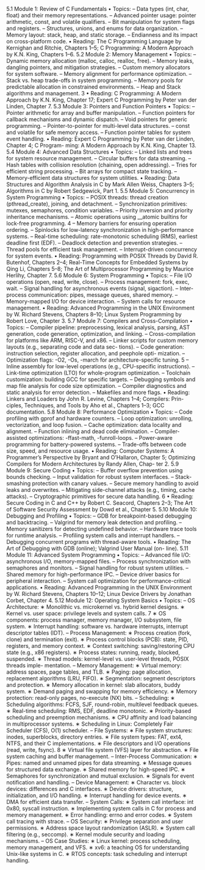 5.1 Module 1: Review of C Fundamentals
• Topics:
– Data types (int, char, float) and their memory representations.
– Advanced pointer usage: pointer arithmetic, const, and volatile qualifiers.
– Bit manipulation for system flags and registers.
– Structures, unions, and enums for data organization.
– Memory layout: stack, heap, and static storage.
– Endianness and its impact on cross-platform code.
• Reading: The C Programming Language by Kernighan and Ritchie, Chapters 1–5;
C Programming: A Modern Approach by K.N. King, Chapters 1–6.
5.2 Module 2: Memory Management
• Topics:
– Dynamic memory allocation (malloc, calloc, realloc, free).
– Memory leaks, dangling pointers, and mitigation strategies.
– Custom memory allocators for system software.
– Memory alignment for performance optimization.
– Stack vs. heap trade-offs in system programming.
– Memory pools for predictable allocation in constrained environments.
– Heap and Stack algorithms and management.
3
• Reading: C Programming: A Modern Approach by K.N. King, Chapter 17; Expert
C Programming by Peter van der Linden, Chapter 7.
5.3 Module 3: Pointers and Function Pointers
• Topics:
– Pointer arithmetic for array and buffer manipulation.
– Function pointers for callback mechanisms and dynamic dispatch.
– Void pointers for generic programming.
– Pointer-to-pointer for multi-level data structures.
– const and volatile for safe memory access.
– Function pointer tables for system event handling.
• Reading: Expert C Programming by Peter van der Linden, Chapter 4; C Program-
ming: A Modern Approach by K.N. King, Chapter 13.
5.4 Module 4: Advanced Data Structures
• Topics:
– Linked lists and trees for system resource management.
– Circular buffers for data streaming.
– Hash tables with collision resolution (chaining, open addressing).
– Tries for efficient string processing.
– Bit arrays for compact state tracking.
– Memory-efficient data structures for system utilities.
• Reading: Data Structures and Algorithm Analysis in C by Mark Allen Weiss,
Chapters 3–5; Algorithms in C by Robert Sedgewick, Part 1.
5.5 Module 5: Concurrency in System Programming
• Topics:
– POSIX threads: thread creation (pthread_create), joining, and detachment.
– Synchronization primitives: mutexes, semaphores, condition variables.
– Priority inversion and priority inheritance mechanisms.
– Atomic operations using __atomic builtins for lock-free programming.
4
– Memory barriers for ensuring operation ordering.
– Spinlocks for low-latency synchronization in high-performance systems.
– Real-time scheduling: rate-monotonic scheduling (RMS), earliest deadline first
(EDF).
– Deadlock detection and prevention strategies.
– Thread pools for efficient task management.
– Interrupt-driven concurrency for system events.
• Reading: Programming with POSIX Threads by David R. Butenhof, Chapters 2–4;
Real-Time Concepts for Embedded Systems by Qing Li, Chapters 5–8; The Art of
Multiprocessor Programming by Maurice Herlihy, Chapter 7.
5.6 Module 6: System Programming
• Topics:
– File I/O operations (open, read, write, close).
– Process management: fork, exec, wait.
– Signal handling for asynchronous events (signal, sigaction).
– Inter-process communication: pipes, message queues, shared memory.
– Memory-mapped I/O for device interaction.
– System calls for resource management.
• Reading: Advanced Programming in the UNIX Environment by W. Richard Stevens,
Chapters 8–10; Linux System Programming by Robert Love, Chapter 3.
5.7 Module 7: Compilers and Cross-Compilation
• Topics:
– Compiler pipeline: preprocessing, lexical analysis, parsing, AST generation,
code generation, optimization, and linking.
– Cross-compilation for platforms like ARM, RISC-V, and x86.
– Linker scripts for custom memory layouts (e.g., separating code and data sec-
tions).
– Code generation: instruction selection, register allocation, and peephole opti-
mization.
– Optimization flags: -O2, -Os, -march for architecture-specific tuning.
5
– Inline assembly for low-level operations (e.g., CPU-specific instructions).
– Link-time optimization (LTO) for whole-program optimization.
– Toolchain customization: building GCC for specific targets.
– Debugging symbols and map file analysis for code size optimization.
– Compiler diagnostics and static analysis for error detection.
– Makefiles and more flags.
• Reading: Linkers and Loaders by John R. Levine, Chapters 1–4; Compilers: Prin-
ciples, Techniques, and Tools by Aho et al., Chapters 1–3; GCC documentation.
5.8 Module 8: Performance Optimization
• Topics:
– Code profiling with gprof and hardware counters.
– Loop optimization: unrolling, vectorization, and loop fusion.
– Cache optimization: data locality and alignment.
– Function inlining and dead code elimination.
– Compiler-assisted optimizations: -ffast-math, -funroll-loops.
– Power-aware programming for battery-powered systems.
– Trade-offs between code size, speed, and resource usage.
• Reading: Computer Systems: A Programmer’s Perspective by Bryant and O’Hallaron,
Chapter 5; Optimizing Compilers for Modern Architectures by Randy Allen, Chap-
ter 2.
5.9 Module 9: Secure Coding
• Topics:
– Buffer overflow prevention using bounds checking.
– Input validation for robust system interfaces.
– Stack-smashing protection with canary values.
– Secure memory handling to avoid leaks and overwrites.
– Mitigating side-channel attacks (e.g., timing, cache attacks).
– Cryptographic primitives for secure data handling.
6
• Reading: Secure Coding in C and C++ by Robert C. Seacord, Chapters 2–3; The
Art of Software Security Assessment by Dowd et al., Chapter 5.
5.10 Module 10: Debugging and Profiling
• Topics:
– GDB for breakpoint-based debugging and backtracing.
– Valgrind for memory leak detection and profiling.
– Memory sanitizers for detecting undefined behavior.
– Hardware trace tools for runtime analysis.
– Profiling system calls and interrupt handlers.
– Debugging concurrent programs with thread-aware tools.
• Reading: The Art of Debugging with GDB (online); Valgrind User Manual (on-
line).
5.11 Module 11: Advanced System Programming
• Topics:
– Advanced file I/O: asynchronous I/O, memory-mapped files.
– Process synchronization with semaphores and monitors.
– Signal handling for robust system utilities.
– Shared memory for high-performance IPC.
– Device driver basics for peripheral interaction.
– System call optimization for performance-critical applications.
• Reading: Advanced Programming in the UNIX Environment by W. Richard Stevens,
Chapters 10–12; Linux Device Drivers by Jonathan Corbet, Chapter 4.
5.12 Module 12: Operating System Basics
• Topics:
– OS Architecture:
∗ Monolithic vs. microkernel vs. hybrid kernel designs.
∗ Kernel vs. user space: privilege levels and system calls.
7
∗ OS components: process manager, memory manager, I/O subsystem, file
system.
∗ Interrupt handling: software vs. hardware interrupts, interrupt descriptor
tables (IDT).
– Process Management:
∗ Process creation (fork, clone) and termination (exit).
∗ Process control blocks (PCB): state, PID, registers, and memory context.
∗ Context switching: saving/restoring CPU state (e.g., x86 registers).
∗ Process states: running, ready, blocked, suspended.
∗ Thread models: kernel-level vs. user-level threads, POSIX threads imple-
mentation.
– Memory Management:
∗ Virtual memory: address spaces, page tables, and TLB.
∗ Paging: page allocation, replacement algorithms (LRU, FIFO).
∗ Segmentation: segment descriptors and protection.
∗ Memory allocation in kernel: slab allocators, buddy system.
∗ Demand paging and swapping for memory efficiency.
∗ Memory protection: read-only pages, no-execute (NX) bits.
– Scheduling:
∗ Scheduling algorithms: FCFS, SJF, round-robin, multilevel feedback queues.
∗ Real-time scheduling: RMS, EDF, deadline monotonic.
∗ Priority-based scheduling and preemption mechanisms.
∗ CPU affinity and load balancing in multiprocessor systems.
∗ Scheduling in Linux: Completely Fair Scheduler (CFS), O(1) scheduler.
– File Systems:
∗ File system structures: inodes, superblocks, directory entries.
∗ File system types: FAT, ext4, NTFS, and their C implementations.
∗ File descriptors and I/O operations (read, write, fsync).
8
∗ Virtual file system (VFS) layer for abstraction.
∗ File system caching and buffer management.
– Inter-Process Communication:
∗ Pipes: named and unnamed pipes for data streaming.
∗ Message queues for structured data exchange.
∗ Shared memory for high-speed IPC.
∗ Semaphores for synchronization and mutual exclusion.
∗ Signals for event notification and handling.
– Device Management:
∗ Character vs. block devices: differences and C interfaces.
∗ Device drivers: structure, initialization, and I/O handling.
∗ Interrupt handling for device events.
∗ DMA for efficient data transfer.
– System Calls:
∗ System call interface: int 0x80, syscall instruction.
∗ Implementing system calls in C for process and memory management.
∗ Error handling: errno and error codes.
∗ System call tracing with strace.
– OS Security:
∗ Privilege separation and user permissions.
∗ Address space layout randomization (ASLR).
∗ System call filtering (e.g., seccomp).
∗ Kernel module security and loading mechanisms.
– OS Case Studies:
∗ Linux kernel: process scheduling, memory management, and VFS.
∗ xv6: a teaching OS for understanding Unix-like systems in C.
∗ RTOS concepts: task scheduling and interrupt handling.